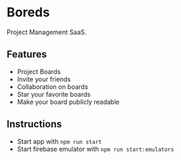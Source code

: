 # Boreds

Project Management SaaS.

## Features

- Project Boards
- Invite your friends
- Collaboration on boards
- Star your favorite boards
- Make your board publicly readable

## Instructions

- Start app with `npm run start`
- Start firebase emulator with `npm run start:emulators`
